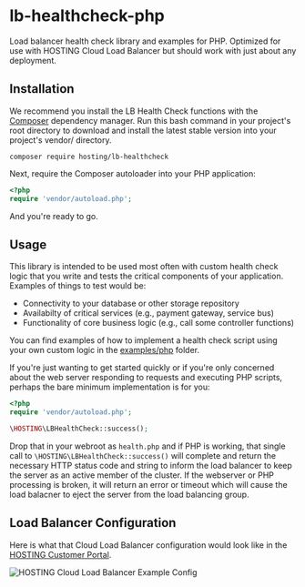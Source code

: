 # lb-healthcheck-php
Load balancer health check library and examples for PHP. Optimized for use with HOSTING Cloud Load Balancer but should work with just about any deployment.

## Installation
We recommend you install the LB Health Check functions with the [Composer] dependency manager. Run this bash command in your project's root directory to download and install the latest stable version into your project's vendor/ directory.

```composer require hosting/lb-healthcheck```

Next, require the Composer autoloader into your PHP application:

```php
<?php
require 'vendor/autoload.php';
```

And you're ready to go.

## Usage

This library is intended to be used most often with custom health check logic that you write and tests the critical components of your application. Examples of things to test would be:

* Connectivity to your database or other storage repository
* Availabilty of critical services (e.g., payment gateway, service bus)
* Functionality of core business logic (e.g., call some controller functions)

You can find examples of how to implement a health check script using your own custom logic in the [examples/php](examples/php) folder.

If you're just wanting to get started quickly or if you're only concerned about the web server responding to requests and executing PHP scripts, perhaps the bare minimum implementation is for you:

```php
<?php
require 'vendor/autoload.php';

\HOSTING\LBHealthCheck::success();
```

Drop that in your webroot as `health.php` and if PHP is working, that single call to `\HOSTING\LBHealthCheck::success()` will complete and return the necessary HTTP status code and string to inform the load balancer to keep the server as an active member of the cluster. If the webserver or PHP processing is broken, it will return an error or timeout which will cause the load balacner to eject the server from the load balancing group.

## Load Balancer Configuration
Here is what that Cloud Load Balancer configuration would look like in the [HOSTING Customer Portal].

![HOSTING Cloud Load Balancer Example Config](https://raw.github.com/HOSTINGLabs/lb-healthcheck/master/examples/config/config-screencap.png)

[Composer]: https://getcomposer.org
[HOSTING Customer Portal]: https://portal.hosting.com
